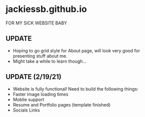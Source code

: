 # jackiessb.github.io
FOR MY SICK WEBSITE BABY

## UPDATE
* Hoping to go grid style for About page, will look very good for presenting stuff about me.
* Might take a while to learn though...

## UPDATE (2/19/21)
* Website is fully functional! Need to build the following things:
* Faster image loading times
* Moblie support
* Resume and Portfolio pages (template finished)
* Socials Links